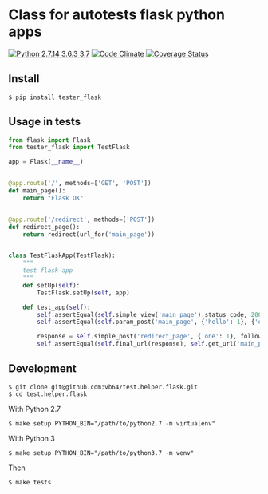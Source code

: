 # Class for autotests flask python apps

[![Python 2.7.14 3.6.3 3.7](https://img.shields.io/travis/vb64/test.helper.flask.svg?label=Python%202.7%203.6%203.7&style=plastic)](https://travis-ci.org/vb64/test.helper.flask)
[![Code Climate](https://img.shields.io/codeclimate/maintainability-percentage/vb64/test.helper.flask.svg?label=Code%20Climate&style=plastic)](https://codeclimate.com/github/vb64/test.helper.flask)
[![Coverage Status](https://coveralls.io/repos/github/vb64/test.helper.flask/badge.svg?branch=master)](https://coveralls.io/github/vb64/test.helper.flask?branch=master)

## Install
```
$ pip install tester_flask
```

## Usage in tests

```python
from flask import Flask
from tester_flask import TestFlask

app = Flask(__name__)


@app.route('/', methods=['GET', 'POST'])
def main_page():
    return "Flask OK"


@app.route('/redirect', methods=['POST'])
def redirect_page():
    return redirect(url_for('main_page'))


class TestFlaskApp(TestFlask):
    """
    test flask app
    """
    def setUp(self):
        TestFlask.setUp(self, app)

    def test_app(self):
        self.assertEqual(self.simple_view('main_page').status_code, 200)
        self.assertEqual(self.param_post('main_page', {'hello': 1}, {'one': 1}).status_code, 200)

        response = self.simple_post('redirect_page', {'one': 1}, follow=False)
        self.assertEqual(self.final_url(response), self.get_url('main_page'))

```

## Development
```
$ git clone git@github.com:vb64/test.helper.flask.git
$ cd test.helper.flask
```

With Python 2.7
```
$ make setup PYTHON_BIN="/path/to/python2.7 -m virtualenv"
```

With Python 3
```
$ make setup PYTHON_BIN="/path/to/python3.7 -m venv"
```

Then
```
$ make tests
```
